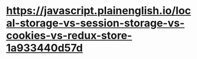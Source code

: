 # https://javascript.plainenglish.io/local-storage-vs-session-storage-vs-cookies-vs-redux-store-1a933440d57d
